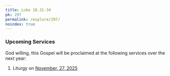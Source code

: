 ```yaml
---
title: Luke 18.31-34
pk: 297
permalink: /explore/297/
noindex: true
---
```


### Upcoming Services

God willing, this Gospel will be proclaimed at the following services over the next year:


1. Liturgy on [November, 27, 2025](https://orthocal.info/readings/gregorian/2025/11/27/)
